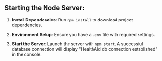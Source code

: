 ## Starting the Node Server:

1. **Install Dependencies**: Run `npm install` to download project dependencies.

2. **Environment Setup**: Ensure you have a `.env` file with required settings.

3. **Start the Server**: Launch the server with `npm start`. A successful database connection will display "HealthAid db connection established" in the console.
